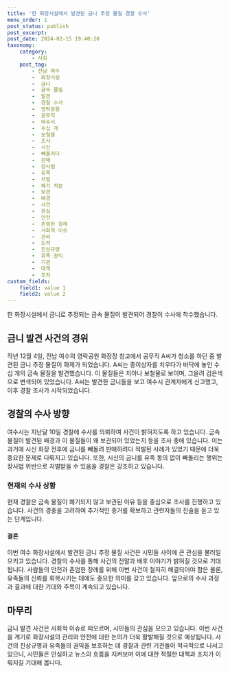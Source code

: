 ```yaml
---
title: '한 화장시설에서 발견된 금니 추정 물질 경찰 수사'
menu_order: 1
post_status: publish
post_excerpt: 
post_date: 2024-02-15 19:40:20
taxonomy:
    category:
        - 사회
    post_tag:
        - 전남 여수
        -  화장시설
        -  금니
        -  금속 물질
        -  발견
        -  경찰 수사
        -  영락공원
        -  공무직
        -  여수시
        -  수십 개
        -  보철물
        -  조사
        -  시신
        -  빼돌리다
        -  판매
        -  장사법
        -  유족
        -  처벌
        -  폐기 처분
        -  보관
        -  배경
        -  사건
        -  관심
        -  안전
        -  존엄한 장례
        -  사회적 이슈
        -  관리
        -  논의
        -  진상규명
        -  유족 권익
        -  기관
        -  대책
        -  조치
custom_fields:
    field1: value 1
    field2: value 2
---
```


한 화장시설에서 금니로 추정되는 금속 물질이 발견되어 경찰이 수사에 착수했습니다.
## 금니 발견 사건의 경위
작년 12월 4일, 전남 여수의 영락공원 화장장 창고에서 공무직 A씨가 청소를 하던 중 발견된 금니 추정 물질이 화제가 되었습니다. A씨는 종이상자를 치우다가 바닥에 놓인 수십 개의 금속 물질을 발견했습니다. 이 물질들은 치아나 보철물로 보이며, 그을려 검은색으로 변색되어 있었습니다. A씨는 발견한 금니들을 보고 여수시 관계자에게 신고했고, 이후 경찰 조사가 시작되었습니다.
## 경찰의 수사 방향
여수시는 지난달 10일 경찰에 수사를 의뢰하여 사건이 밝혀지도록 하고 있습니다. 금속 물질이 발견된 배경과 이 물질들이 왜 보관되어 있었는지 등을 조사 중에 있습니다. 이는 과거에 시신 화장 전후에 금니를 빼돌려 판매하려다 적발된 사례가 있었기 때문에 더욱 중요한 문제로 다뤄지고 있습니다. 또한, 시신의 금니를 유족 동의 없이 빼돌리는 행위는 장사법 위반으로 처벌받을 수 있음을 경찰은 강조하고 있습니다.
### 현재의 수사 상황
현재 경찰은 금속 물질이 폐기되지 않고 보관된 이유 등을 중심으로 조사를 진행하고 있습니다. 사건의 경중을 고려하여 추가적인 증거를 확보하고 관련자들의 진술을 듣고 있는 단계입니다.
#### 결론
이번 여수 화장시설에서 발견된 금니 추정 물질 사건은 시민들 사이에 큰 관심을 불러일으키고 있습니다. 경찰의 수사를 통해 사건의 전말과 배후 이야기가 밝혀질 것으로 기대됩니다. 사람들의 안전과 존엄한 장례를 위해 이번 사건이 철저히 해결되어야 함은 물론, 유족들의 신뢰를 회복시키는 데에도 중요한 의미를 갖고 있습니다. 앞으로의 수사 과정과 결과에 대한 기대와 주목이 계속되고 있습니다.
## 마무리
금니 발견 사건은 사회적 이슈로 떠오르며, 시민들의 관심을 모으고 있습니다. 이번 사건을 계기로 화장시설의 관리와 안전에 대한 논의가 더욱 활발해질 것으로 예상됩니다. 사건의 진상규명과 유족들의 권익을 보호하는 데 경찰과 관련 기관들이 적극적으로 나서고 있으니, 시민들은 안심하고 뉴스의 흐름을 지켜보며 이에 대한 적절한 대책과 조치가 이뤄지길 기대해 봅니다.

